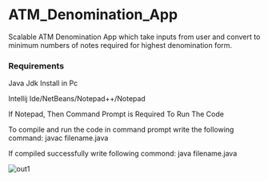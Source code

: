 # ATM_Denomination_App
Scalable ATM Denomination App which take inputs from user and convert to minimum numbers of notes required for highest denomination form.


### Requirements

Java Jdk Install in Pc

Intellij Ide/NetBeans/Notepad++/Notepad

If Notepad, Then Command Prompt is Required To Run The Code

To compile and run the code in command prompt write the following command:
      javac filename.java
      
If compiled successfully write following commond:
      java filename.java
      
![out1](https://user-images.githubusercontent.com/86822587/144705136-57478700-7d3f-4026-a724-388ca54422c1.JPG)

